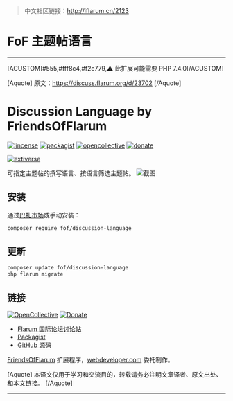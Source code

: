 > 中文社区链接：http://iflarum.cn/2123

# FoF 主题帖语言

---------------------------------------------------------------

[ACUSTOM]#555,#fff8c4,#f2c779,⚠ 此扩展可能需要 PHP 7.4.0[/ACUSTOM]

[Aquote]
原文：https://discuss.flarum.org/d/23702
[/Aquote]

# Discussion Language by FriendsOfFlarum
[![lincense](https://img.shields.io/badge/license-MIT-blue.svg)](https://github.com/FriendsOfFlarum/default-group/blob/master/LICENSE) [![packagist](https://img.shields.io/packagist/v/fof/default-group.svg)](https://packagist.org/packages/fof/default-group) [![opencollective](https://img.shields.io/badge/opencollective-fof-blue.svg)](https://opencollective.com/fof/donate) [![donate](https://img.shields.io/badge/donate-datitisev-important.svg)](https://datitisev.me/donate)

[![extiverse](https://extiverse.com/extension/fof/discussion-language/badge)](https://extiverse.com/extension/fof/discussion-language)

可指定主题帖的撰写语言、按语言筛选主题帖。
![截图](https://s1.ax1x.com/2020/08/31/dX2mcT.png)

## 安装

通过[巴扎市场](https://discuss.flarum.org.cn/d/1214)或手动安装：
```sh
composer require fof/discussion-language
```

## 更新
```sh
composer update fof/discussion-language
php flarum migrate
```

## 链接
[![OpenCollective](https://img.shields.io/badge/donate-friendsofflarum-44AEE5?style=for-the-badge&logo=open-collective)](https://opencollective.com/fof/donate)
[![Donate](https://img.shields.io/badge/donate-datitisev-ea4aaa?style=for-the-badge&logo=github)](https://datitisev.me/donate/github)

- [Flarum 国际论坛讨论帖](https://discuss.flarum.org/d/18158)
- [Packagist](https://packagist.org/packages/fof/discussion-language)
- [GitHub 源码](https://github.com/FriendsOfFlarum/discussion-language)

[FriendsOfFlarum](https://github.com/FriendsOfFlarum) 扩展程序，[webdeveloper.com](https://webdeveloper.com/) 委托制作。

[Aquote]
本译文仅用于学习和交流目的，转载请务必注明文章译者、原文出处、和本文链接。
[/Aquote]

---------------------------------------------------------------------
